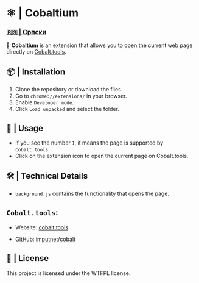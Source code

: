 # ⚛️ | Cobaltium

### [🇷🇸 | Српски](README.md)

🔗 **Cobaltium** is an extension that allows you to open the current web page directly on [Cobalt.tools](https://cobalt.tools).

## 📦 | Installation
1. Clone the repository or download the files.
2. Go to `chrome://extensions/` in your browser.
3. Enable `Developer mode`.
4. Click `Load unpacked` and select the folder.

## 🚀 | Usage
- If you see the number `1`, it means the page is supported by `Cobalt.tools`.
- Click on the extension icon to open the current page on Cobalt.tools.

## 🛠️ | Technical Details
- `background.js` contains the functionality that opens the page.

## ``Cobalt.tools``:

- Website: [cobalt.tools](https://cobalt.tools/)
* GitHub: [imputnet/cobalt](https://github.com/imputnet/cobalt)

## 📜 | License
This project is licensed under the WTFPL license.
